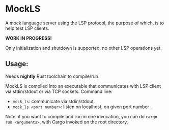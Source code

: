 # MockLS
A mock language server using the LSP protocol, the purpose of which, is to help test LSP clients. 

**WORK IN PROGRESS!**

Only initialization and shutdown is supported, no other LSP operations yet.

## Usage:
Needs __nightly__ Rust toolchain to compile/run.

MockLS is compiled into an executable that communicates with LSP client via stdin/stdout or via TCP sockets. 
Command line:
 * `mock_ls`: communicate via stdin/stdout.
 * `mock_ls <port number>`: listen on localhost, on given port number .
 
Note: if you want to compile and run in one invocation, you can do `cargo run <arguments>`, with Cargo invoked on the root directory.
